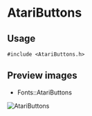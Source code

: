 AtariButtons
==========

Usage
------

    #include <AtariButtons.h>

Preview images
--------------
* Fonts::AtariButtons 

![AtariButtons](https://raw.githubusercontent.com/Cariad/AtariButtons/master/Preview/AtariButtons.png)


